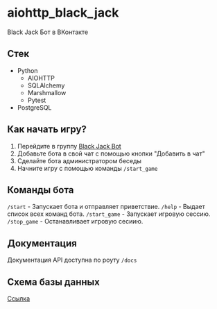 # aiohttp_black_jack
Black Jack Бот в ВКонтакте

## Стек
- Python
  - AIOHTTP
  - SQLAlchemy
  - Marshmallow
  - Pytest
- PostgreSQL

## Как начать игру?
1. Перейдите в группу [Black Jack Bot](https://vk.com/club218833701)
2. Добавьте бота в свой чат с помощью кнопки "Добавить в чат"
3. Сделайте бота администратором беседы
4. Начните игру с помощью команды ```/start_game```

## Команды бота
```/start``` - Запускает бота и отправляет приветствие.
```/help``` - Выдает список всех команд бота.
```/start_game``` - Запускает игровую сессию.
```/stop_game``` - Останавливает игровую сесиию.

## Документация
Документация API доступна по роуту ```/docs```   

## Cхема базы данных
[Ссылка](https://dbdiagram.io/d/63ff4e2b296d97641d84a283)